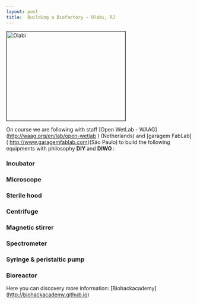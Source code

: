 ```yaml
---
layout: post
title:  Building a Biofactory - Olabi, RJ
---
```


<img src="https://cloud.githubusercontent.com/assets/11843828/7238935/73b303cc-e77c-11e4-8a51-7991e17fe0a3.png" 
alt="Olabi" width="320" height="240" border="1" />

On course we are following with staff [Open WetLab - WAAG] (http://waag.org/en/lab/open-wetlab ) (Netherlands) and [garagem FabLab] ( http://www.garagemfablab.com)(São Paulo) to build the following equipments with philosophy <strong> DIY </strong> and <strong> DIWO </strong>:

### Incubator

### Microscope

### Sterile hood

### Centrifuge

### Magnetic stirrer

### Spectrometer

### Syringe & peristaltic pump

### Bioreactor


Here you can discovery more information: [Biohackacademy] (http://biohackacademy.github.io) 




